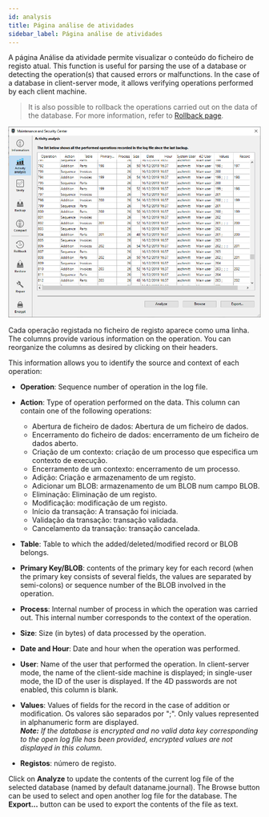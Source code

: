 ```yaml
---
id: analysis
title: Página análise de atividades
sidebar_label: Página análise de atividades
---
```


A página Análise da atividade permite visualizar o conteúdo do ficheiro de registo atual. This function is useful for parsing the use of a database or detecting the operation(s) that caused errors or malfunctions. In the case of a database in client-server mode, it allows verifying operations performed by each client machine.
> It is also possible to rollback the operations carried out on the data of the database. For more information, refer to [Rollback page](rollback.md).

![](../assets/en/MSC/MSC_analysis.png)

Cada operação registada no ficheiro de registo aparece como uma linha. The columns provide various information on the operation. You can reorganize the columns as desired by clicking on their headers.

This information allows you to identify the source and context of each operation:

- **Operation**: Sequence number of operation in the log file.
- **Action**: Type of operation performed on the data. This column can contain one of the following operations:
  - Abertura de ficheiro de dados: Abertura de um ficheiro de dados.
  - Encerramento do ficheiro de dados: encerramento de um ficheiro de dados aberto.
  - Criação de um contexto: criação de um processo que especifica um contexto de execução.
  - Encerramento de um contexto: encerramento de um processo.
  - Adição: Criação e armazenamento de um registo.
  - Adicionar um BLOB: armazenamento de um BLOB num campo BLOB.
  - Eliminação: Eliminação de um registo.
  - Modificação: modificação de um registo.
  - Início da transação: A transação foi iniciada.
  - Validação da transação: transação validada.
  - Cancelamento da transação: transação cancelada.

- **Table**: Table to which the added/deleted/modified record or BLOB belongs.
- **Primary Key/BLOB**: contents of the primary key for each record (when the primary key consists of several fields, the values are separated by semi-colons) or sequence number of the BLOB involved in the operation.
- **Process**: Internal number of process in which the operation was carried out. This internal number corresponds to the context of the operation.
- **Size**: Size (in bytes) of data processed by the operation.
- **Date and Hour**: Date and hour when the operation was performed.
- **User**: Name of the user that performed the operation. In client-server mode, the name of the client-side machine is displayed; in single-user mode, the ID of the user is displayed. If the 4D passwords are not enabled, this column is blank.
- **Values**: Values of fields for the record in the case of addition or modification. Os valores são separados por ";". Only values represented in alphanumeric form are displayed.  
  ***Note:** If the database is encrypted and no valid data key corresponding to the open log file has been provided, encrypted values are not displayed in this column.*
- **Registos**: número de registo.

Click on **Analyze** to update the contents of the current log file of the selected database (named by default dataname.journal). The Browse button can be used to select and open another log file for the database. The **Export...** button can be used to export the contents of the file as text.
